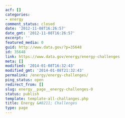 ```yaml
---
acf: []
categories:
- energy
comment_status: closed
date: '2012-11-08T16:26:57'
date_gmt: '2012-11-08T16:26:57'
excerpt: ''
featured_media: 0
guid: http://www.data.gov/?p=35648
id: 35648
link: https://www.data.gov/energy/energy-challenges
meta: []
modified: '2014-01-08T16:32:43'
modified_gmt: '2014-01-08T21:32:43'
permalink: /energy/energy-challenges/
ping_status: open
redirect_from: []
slug: energy__page__energy-challenges-0
status: publish
template: template-all-challanges.php
title: Energy &#8211; Challenges
type: page
---
```


